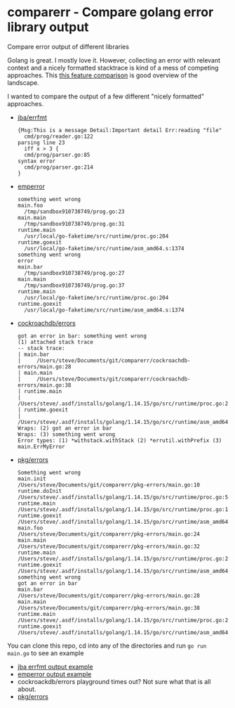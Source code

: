 # comparerr - Compare golang error library output

Compare error output of different libraries

Golang is great. I mostly love it. However, collecting an error with relevant context and
a nicely formatted stacktrace is kind of a mess of competing approaches. 
This [this feature comparison](https://github.com/cockroachdb/errors#features) is good overview of the landscape.

I wanted to compare the output of a few different "nicely formatted" approaches.
+ [jba/errfmt](https://github.com/jba/errfmt)
  ```
  {Msg:This is a message Detail:Important detail Err:reading "file"
  	cmd/prog/reader.go:122
  parsing line 23
  	iff x > 3 {
  	cmd/prog/parser.go:85
  syntax error
  	cmd/prog/parser.go:214
  }
  ```
+ [emperror](https://github.com/emperror/emperror)
  ```
  something went wrong
  main.foo
  	/tmp/sandbox910738749/prog.go:23
  main.main
  	/tmp/sandbox910738749/prog.go:31
  runtime.main
  	/usr/local/go-faketime/src/runtime/proc.go:204
  runtime.goexit
  	/usr/local/go-faketime/src/runtime/asm_amd64.s:1374
  something went wrong
  error
  main.bar
  	/tmp/sandbox910738749/prog.go:27
  main.main
  	/tmp/sandbox910738749/prog.go:37
  runtime.main
  	/usr/local/go-faketime/src/runtime/proc.go:204
  runtime.goexit
  	/usr/local/go-faketime/src/runtime/asm_amd64.s:1374
  
  ```
+ [cockroachdb/errors](https://github.com/cockroachdb/errors)
  ```
  got an error in bar: something went wrong
  (1) attached stack trace
  -- stack trace:
  | main.bar
  | 	/Users/steve/Documents/git/comparerr/cockroachdb-errors/main.go:28
  | main.main
  | 	/Users/steve/Documents/git/comparerr/cockroachdb-errors/main.go:38
  | runtime.main
  | 	/Users/steve/.asdf/installs/golang/1.14.15/go/src/runtime/proc.go:203
  | runtime.goexit
  | 	/Users/steve/.asdf/installs/golang/1.14.15/go/src/runtime/asm_amd64.s:1373
  Wraps: (2) got an error in bar
  Wraps: (3) something went wrong
  Error types: (1) *withstack.withStack (2) *errutil.withPrefix (3) main.ErrMyError
  ```
+ [pkg/errors](https://github.com/pkg/errors)
  ```
  Something went wrong
  main.init
  /Users/steve/Documents/git/comparerr/pkg-errors/main.go:10
  runtime.doInit
  /Users/steve/.asdf/installs/golang/1.14.15/go/src/runtime/proc.go:5480
  runtime.main
  /Users/steve/.asdf/installs/golang/1.14.15/go/src/runtime/proc.go:190
  runtime.goexit
  /Users/steve/.asdf/installs/golang/1.14.15/go/src/runtime/asm_amd64.s:1373
  main.foo
  /Users/steve/Documents/git/comparerr/pkg-errors/main.go:24
  main.main
  /Users/steve/Documents/git/comparerr/pkg-errors/main.go:32
  runtime.main
  /Users/steve/.asdf/installs/golang/1.14.15/go/src/runtime/proc.go:203
  runtime.goexit
  /Users/steve/.asdf/installs/golang/1.14.15/go/src/runtime/asm_amd64.s:1373
  something went wrong
  got an error in bar
  main.bar
  /Users/steve/Documents/git/comparerr/pkg-errors/main.go:28
  main.main
  /Users/steve/Documents/git/comparerr/pkg-errors/main.go:38
  runtime.main
  /Users/steve/.asdf/installs/golang/1.14.15/go/src/runtime/proc.go:203
  runtime.goexit
  /Users/steve/.asdf/installs/golang/1.14.15/go/src/runtime/asm_amd64.s:1373
  ```

You can clone this repo, cd into any of the directories and run `go run main.go` to see an example


+ [jba errfmt output example](https://play.golang.org/p/aYhdnfLSk8g)
+ [emperror output example](https://play.golang.org/p/OUrwpogR8_E)
+ cockroackdb/errors playground times out? Not sure what that is all about.
+ [pkg/errors](https://play.golang.org/p/iHt_qG6mI2J)

